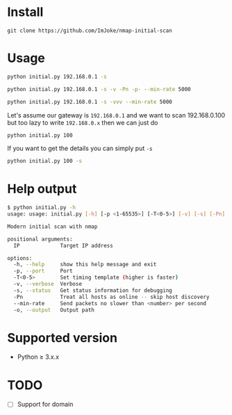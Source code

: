 # Install
```
git clone https://github.com/ImJoke/nmap-initial-scan
```
# Usage
```sh
python initial.py 192.168.0.1 -s
```
```sh
python initial.py 192.168.0.1 -s -v -Pn -p- --min-rate 5000
```
```sh
python initial.py 192.168.0.1 -s -vvv --min-rate 5000
```
Let's assume our gateway is `192.168.0.1` and we want to scan 192.168.0.100 but too lazy to write `192.168.0.x` then we can just do
```sh
python initial.py 100
```
If you want to get the details you can simply put `-s`
```sh
python initial.py 100 -s
```
# Help output
```sh
$ python initial.py -h
usage: usage: initial.py [-h] [-p <1-65535>] [-T<0-5>] [-v] [-s] [-Pn] [--min-rate <number>] IP

Modern initial scan with nmap

positional arguments:
  IP             Target IP address

options:
  -h, --help     show this help message and exit
  -p, --port     Port
  -T<0-5>        Set timing template (higher is faster)
  -v, --verbose  Verbose
  -s, --status   Get status information for debugging
  -Pn            Treat all hosts as online -- skip host discovery
  --min-rate     Send packets no slower than <number> per second
  -o, --output   Output path
```
# Supported version
- Python ≥ 3.x.x

#  TODO
- [ ] Support for domain
